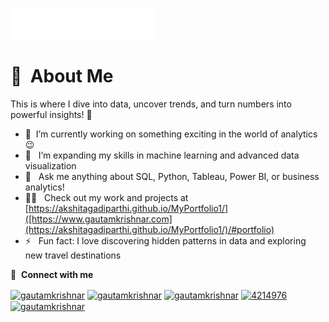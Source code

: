 <img src="header_en.svg"></img>

# :space_invader: &nbsp;About Me
This is where I dive into data, uncover trends, and turn numbers into powerful insights! :rofl:
- 🔭 &nbsp;I’m currently working on something exciting in the world of analytics :wink:
- 🌱 &nbsp; I’m expanding my skills in machine learning and advanced data visualization
- 💬 &nbsp; Ask me anything about SQL, Python, Tableau, Power BI, or business analytics!
- 👨‍💻 &nbsp; Check out my work and projects at [https://akshitagadiparthi.github.io/MyPortfolio1/]([https://www.gautamkrishnar.com](https://akshitagadiparthi.github.io/MyPortfolio1/)/#portfolio)
- ⚡ &nbsp; Fun fact: I love discovering hidden patterns in data and exploring new travel destinations

🔗 &nbsp;**Connect with me**
<p align="left">
<a href="https://dev.to/gautamkrishnar" target="blank"><img align="center" src="https://cdn.jsdelivr.net/npm/simple-icons@3.0.1/icons/dev-dot-to.svg" alt="gautamkrishnar" height="30" width="40" /></a>
<a href="https://twitter.com/gautamkrishnar" target="blank"><img align="center" src="https://raw.githubusercontent.com/rahuldkjain/github-profile-readme-generator/master/src/images/icons/Social/twitter.svg" alt="gautamkrishnar" height="30" width="40" /></a>
<a href="https://linkedin.com/in/gautamkrishnar" target="blank"><img align="center" src="https://raw.githubusercontent.com/rahuldkjain/github-profile-readme-generator/master/src/images/icons/Social/linked-in-alt.svg" alt="gautamkrishnar" height="30" width="40" /></a>
<a href="https://stackoverflow.com/users/4214976" target="blank"><img align="center" src="https://raw.githubusercontent.com/rahuldkjain/github-profile-readme-generator/master/src/images/icons/Social/stack-overflow.svg" alt="4214976" height="30" width="40" /></a>
<a href="https://instagram.com/gautamkrishnar" target="blank"><img align="center" src="https://raw.githubusercontent.com/rahuldkjain/github-profile-readme-generator/master/src/images/icons/Social/instagram.svg" alt="gautamkrishnar" height="30" width="40" /></a>

